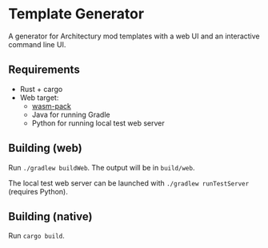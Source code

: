 # Template Generator

A generator for Architectury mod templates with a web UI and an interactive command line UI.

## Requirements

- Rust + cargo
- Web target:
  - [wasm-pack](https://rustwasm.github.io/wasm-pack/)
  - Java for running Gradle
  - Python for running local test web server

## Building (web)

Run `./gradlew buildWeb`. The output will be in `build/web`.

The local test web server can be launched with `./gradlew runTestServer` (requires Python).

## Building (native)

Run `cargo build`.
